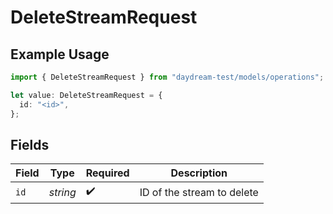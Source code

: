 # DeleteStreamRequest

## Example Usage

```typescript
import { DeleteStreamRequest } from "daydream-test/models/operations";

let value: DeleteStreamRequest = {
  id: "<id>",
};
```

## Fields

| Field                      | Type                       | Required                   | Description                |
| -------------------------- | -------------------------- | -------------------------- | -------------------------- |
| `id`                       | *string*                   | :heavy_check_mark:         | ID of the stream to delete |